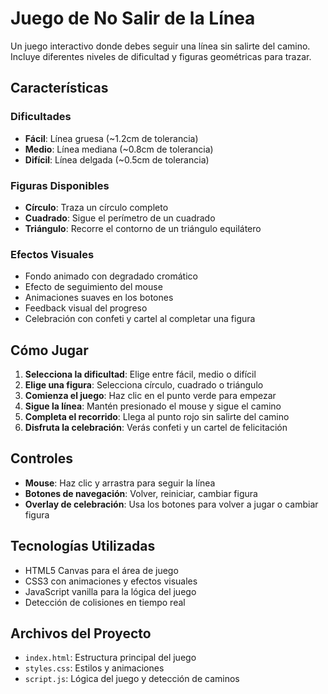 # Juego de No Salir de la Línea

Un juego interactivo donde debes seguir una línea sin salirte del camino. Incluye diferentes niveles de dificultad y figuras geométricas para trazar.

## Características

### Dificultades
- **Fácil**: Línea gruesa (~1.2cm de tolerancia)
- **Medio**: Línea mediana (~0.8cm de tolerancia)
- **Difícil**: Línea delgada (~0.5cm de tolerancia)

### Figuras Disponibles
- **Círculo**: Traza un círculo completo
- **Cuadrado**: Sigue el perímetro de un cuadrado
- **Triángulo**: Recorre el contorno de un triángulo equilátero

### Efectos Visuales
- Fondo animado con degradado cromático
- Efecto de seguimiento del mouse
- Animaciones suaves en los botones
- Feedback visual del progreso
- Celebración con confeti y cartel al completar una figura

## Cómo Jugar

1. **Selecciona la dificultad**: Elige entre fácil, medio o difícil
2. **Elige una figura**: Selecciona círculo, cuadrado o triángulo
3. **Comienza el juego**: Haz clic en el punto verde para empezar
4. **Sigue la línea**: Mantén presionado el mouse y sigue el camino
5. **Completa el recorrido**: Llega al punto rojo sin salirte del camino
6. **Disfruta la celebración**: Verás confeti y un cartel de felicitación

## Controles

- **Mouse**: Haz clic y arrastra para seguir la línea
- **Botones de navegación**: Volver, reiniciar, cambiar figura
- **Overlay de celebración**: Usa los botones para volver a jugar o cambiar figura

## Tecnologías Utilizadas

- HTML5 Canvas para el área de juego
- CSS3 con animaciones y efectos visuales
- JavaScript vanilla para la lógica del juego
- Detección de colisiones en tiempo real

## Archivos del Proyecto

- `index.html`: Estructura principal del juego
- `styles.css`: Estilos y animaciones
- `script.js`: Lógica del juego y detección de caminos